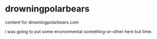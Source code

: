 # drowningpolarbears

content for drowningpolarbears.com

i was going to put some environmental something-or-other here but time.
